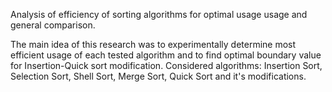Analysis of efficiency of sorting algorithms for optimal usage usage and general comparison.

The main idea of this research was to experimentally determine most efficient usage of each tested algorithm and to find optimal boundary value for Insertion-Quick sort modification. Considered algorithms: Insertion Sort, Selection Sort, Shell Sort, Merge Sort, Quick Sort and it's modifications.
